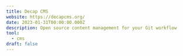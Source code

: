 ```yaml
---
title: Decap CMS
website: https://decapcms.org/
date: 2023-01-31T00:00:00.000Z
description: Open source content management for your Git workflow
tool: 
  - cms
draft: false
---
```

